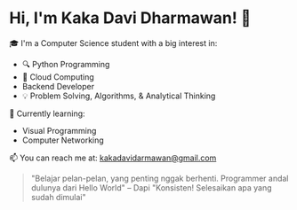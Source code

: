 # Hi, I'm Kaka Davi Dharmawan! 👋

🎓 I'm a Computer Science student with a big interest in:
- 🔍 Python Programming
- 🤖 Cloud Computing
- Backend Developer
- 💡 Problem Solving, Algorithms, & Analytical Thinking

🚀 Currently learning:
- Visual Programming
- Computer Networking

📫 You can reach me at: [kakadavidarmawan@gmail.com](mailto:kakadavidarmawan@gmail.com)

> "Belajar pelan-pelan, yang penting nggak berhenti. Programmer andal dulunya dari Hello World" – Dapi
> "Konsisten! Selesaikan apa yang sudah dimulai"
